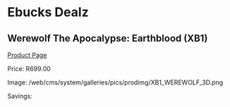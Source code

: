 
# Ebucks Dealz
## Werewolf The Apocalypse: Earthblood (XB1)
[Product Page](https://www.ebucks.com/web/shop/productSelected.do?prodId=1146599690&catId=724351586)

Price: R699.00

Image: /web/cms/system/galleries/pics/prodimg/XB1_WEREWOLF_3D.png

Savings: 


	